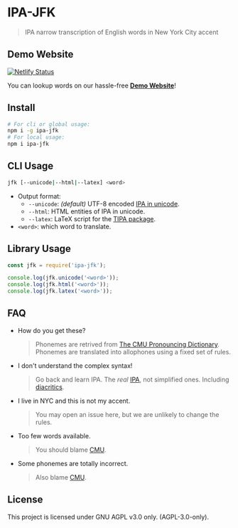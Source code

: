 # IPA-JFK

> IPA narrow transcription of English words in New York City accent

## Demo Website

[![Netlify Status](https://api.netlify.com/api/v1/badges/6cc76b39-d72c-4d05-9959-0d57d6b8b6e4/deploy-status)](https://app.netlify.com/sites/ipa-jfk/deploys)

You can lookup words on our hassle-free **[Demo Website](https://jfk.b1f6c1c4.info/)**!

## Install

```bash
# For cli or global usage:
npm i -g ipa-jfk
# For local usage:
npm i ipa-jfk
```

## CLI Usage

```bash
jfk [--unicode|--html|--latex] <word>
```

- Output format:
    - `--unicode`: *(default)* UTF-8 encoded [IPA in unicode](https://en.wikipedia.org/wiki/Phonetic_symbols_in_Unicode).
    - `--html`: HTML entities of IPA in unicode.
    - `--latex`: LaTeX script for the [TIPA package](https://ctan.org/pkg/tipa).
- `<word>`: which word to translate.

## Library Usage

```js
const jfk = require('ipa-jfk');

console.log(jfk.unicode('<word>'));
console.log(jfk.html('<word>'));
console.log(jfk.latex('<word>'));
```

## FAQ

- How do you get these?

    > Phonemes are retrived from [The CMU Pronouncing Dictionary](http://www.speech.cs.cmu.edu/cgi-bin/cmudict).
    > Phonemes are translated into allophones using a fixed set of rules.

- I don't understand the complex syntax!

    > Go back and learn IPA. The *real* [IPA](https://en.wikipedia.org/wiki/International_Phonetic_Alphabet), not simplified ones. Including [diacritics](https://en.wikipedia.org/wiki/International_Phonetic_Alphabet#Diacritics).

- I live in NYC and this is not my accent.

    > You may open an issue here, but we are unlikely to change the rules.

- Too few words available.

    > You should blame [CMU](http://www.speech.cs.cmu.edu/cgi-bin/cmudict).

- Some phonemes are totally incorrect.

    > Also blame [CMU](http://www.speech.cs.cmu.edu/cgi-bin/cmudict).

## License

This project is licensed under GNU AGPL v3.0 only. (AGPL-3.0-only).

